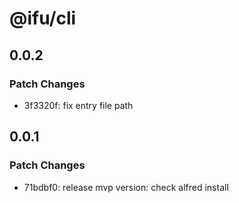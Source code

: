 # @ifu/cli

## 0.0.2

### Patch Changes

- 3f3320f: fix entry file path

## 0.0.1

### Patch Changes

- 71bdbf0: release mvp version: check alfred install
